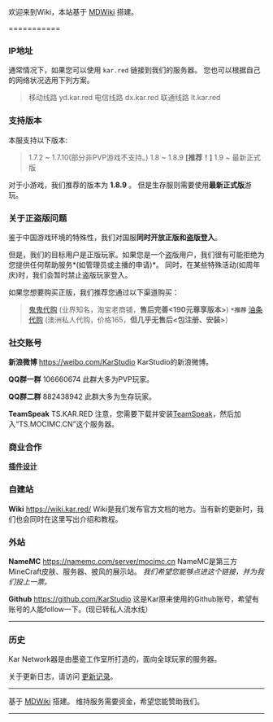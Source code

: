 欢迎来到Wiki，本站基于 [MDWiki](https://github.com/Dynalon/mdwiki/releases) 搭建。

===========

### IP地址
通常情况下，如果您可以使用 `kar.red` 链接到我们的服务器。
您也可以根据自己的网络状况选用下列方案。
> 移动线路 yd.kar.red
> 电信线路 dx.kar.red
> 联通线路 lt.kar.red

### 支持**版本**
本服支持以下版本:

>1.7.2 ~ 1.7.10(部分非PVP游戏不支持。)
>1.8 ~ 1.8.9 **[推荐！]**
>1.9 ~ 最新正式版

对于小游戏，我们推荐的版本为 **1.8.9** 。
但是生存服则需要使用**最新正式版**游玩。

### 关于**正盗版**问题
鉴于中国游戏环境的特殊性，我们对国服**同时开放正版和盗版登入**。

但是，我们的目标用户是正版玩家。如果您是一个盗版用户，我们很有可能拒绝为您提供任何帮助服务*(如管理员或主播的申请)*。
同时，在某些特殊活动(如周年庆)时，我们会暂时禁止盗版玩家登入。

如果您想要购买正版，我们推荐您通过以下渠道购买：
> [鬼鬼代购](https://item.taobao.com/item.htm?spm=a1z10.1-c.w8872421-12487116330.26.312136560OGLbV&id=37731850329) (业界知名，淘宝老商铺，**售后完善<190元尊享版本>**) **`*推荐`**
>  <a href="mailto:youtiao@mocimc.cn">油条代购</a> (澳洲私人代购，价格165，**但几乎无售后<包注册、安装>**）

### 社交账号

**新浪微博** https://weibo.com/KarStudio
KarStudio的新浪微博。

**QQ群一群** 106660674
此群大多为PVP玩家。

**QQ群二群** 882438942
此群大多为生存玩家。

**TeamSpeak** TS.KAR.RED
注意，您需要下载并安装[TeamSpeak](http://www.teamspeak.com/)，然后加入“TS.MOCIMC.CN”这个服务器。

### 商业合作
[**插件设计**](outsource.md)

### 自建站
**Wiki** https://wiki.kar.red/
Wiki是我们发布官方文档的地方。当有新的更新时，我们也会同时在这里写出介绍和教程。

### 外站
**NameMC** https://namemc.com/server/mocimc.cn
NameMC是第三方MineCraft皮肤、服务器、披风的展示站。
*我们希望您能够点进这个链接，并为我们投上一票。*

**Github** https://github.com/KarStudio
这是Kar原来使用的Github账号，希望有账号的人能follow一下。(现已转私人流水线）

- - - - -
### 历史
Kar Network器是由墨瓷工作室所打造的，面向全球玩家的服务器。

关于更新日志，请访问 [更新记录](updates.md)。


- - - - -

基于 [MDWiki](https://github.com/Dynalon/mdwiki/releases) 搭建。
维持服务需要资金，希望您能赞助我们。

---
